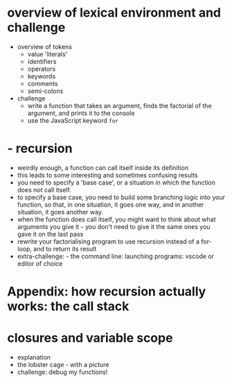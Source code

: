 
# overview of lexical environment and challenge

- overview of tokens
  - value 'literals'
  - identifiers
  - operators
  - keywords
  - comments
  - semi-colons
- challenge
  - write a function that takes an argument, finds the factorial of the argument, and prints it to the console
  - use the JavaScript keyword `for`


# - recursion

- weirdly enough, a function can call itself inside its definition
- this leads to some interesting and sometimes confusing results
- you need to specify a 'base case', or a situation in which the function does not call itself.
- to specify a base case, you need to build some branching logic into your function, so that, in one situation, it goes one way, and in another situation, it goes another way.
- when the function does call itself, you might want to think about what arguments you give it - you don't need to give it the same ones you gave it on the last pass
- rewrite your factorialising program to use recursion instead of a for-loop, and to return its result
- extra-challenge: - the command line: launching programs: vscode or editor of choice

# Appendix: how recursion actually works: the call stack

# closures and variable scope

- explanation
- the lobster cage - with a picture
- challenge: debug my functions!
